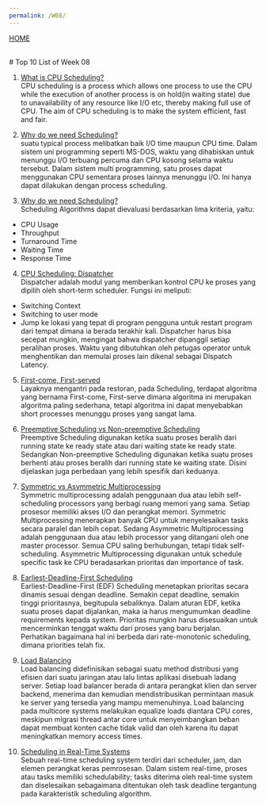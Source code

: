 ```yaml
---
permalink: /W08/
---
```

[HOME](../)

<br>
# Top 10 List of Week 08

1. [What is CPU Scheduling?](https://www.studytonight.com/operating-system/cpu-scheduling#)<br>
CPU scheduling is a process which allows one process to use the CPU while the execution of another process is on hold(in waiting state) due to unavailability of any resource like I/O etc, thereby making full use of CPU. The aim of CPU scheduling is to make the system efficient, fast and fair.

2. [Why do we need Scheduling?](https://www.geeksforgeeks.org/cpu-scheduling-in-operating-systems/)<br>
suatu typical process melibatkan baik I/O time maupun CPU time. Dalam sistem uni programming seperti MS-DOS, waktu yang dihabiskan untuk menunggu I/O terbuang percuma dan CPU kosong selama waktu tersebut. Dalam sistem multi programming, satu proses dapat menggunakan CPU sementara proses lainnya menunggu I/O. Ini hanya dapat dilakukan dengan process scheduling.

3. [Why do we need Scheduling?](https://www.geeksforgeeks.org/cpu-scheduling-in-operating-systems/)<br>
Scheduling Algorithms dapat dievaluasi berdasarkan lima kriteria, yaitu:
* CPU Usage
* Throughput
* Turnaround Time
* Waiting Time
* Response Time

4. [CPU Scheduling: Dispatcher](https://www.studytonight.com/operating-system/cpu-scheduling#)<br>
Dispatcher adalah modul yang memberikan kontrol CPU ke proses yang dipilih oleh short-term scheduler. Fungsi ini meliputi:
* Switching Context
* Switching to user mode
* Jump ke lokasi yang tepat di program pengguna untuk restart program dari tempat dimana ia berada terakhir kali.
Dispatcher harus bisa secepat mungkin, mengingat bahwa dispatcher dipanggil setiap peralihan proses. Waktu yang dibutuhkan oleh petugas operator untuk menghentikan dan memulai proses lain dikenal sebagai Dispatch Latency.

5. [First-come, First-served](https://www.academia.edu/42880365/Operating_System_Concepts_10th_Editions)<br>
Layaknya mengantri pada restoran, pada Scheduling, terdapat algoritma yang bernama First-come, First-serve dimana algoritma ini merupakan algoritma paling sederhana, tetapi algoritma ini dapat menyebabkan short processes menunggu proses yang sangat lama.

6. [Preemptive Scheduling vs Non-preemptive Scheduling](https://www.geeksforgeeks.org/preemptive-and-non-preemptive-scheduling/)<br>
Preemptive Scheduling digunakan ketika suatu proses beralih dari running state ke ready state atau dari waiting state ke ready state. Sedangkan Non-preemptive Scheduling digunakan ketika suatu proses berhenti atau proses beralih dari running state ke waiting state. Disini dijelaskan juga perbedaan yang lebih spesifik dari keduanya.

7. [Symmetric vs Asymmetric Multiprocessing](https://www.tutorialspoint.com/difference-between-asymmetric-and-symmetric-multiprocessing)<br>
Symmetric multiprocessing adalah penggunaan dua atau lebih self-scheduling processors yang berbagi ruang memori yang sama. Setiap prosesor memiliki akses I/O dan perangkat memori. Symmetric Multiprocessing menerapkan banyak CPU untuk menyelesaikan tasks secara paralel dan lebih cepat.
Sedang Asymmetric Multiprocessing adalah penggunaan dua atau lebih processor yang ditangani oleh one master processor. Semua CPU saling berhubungan, tetapi tidak self-scheduling. Asymmetric Multiprocessing digunakan untuk schedule specific task ke CPU beradasarkan prioritas dan importance of task.

8. [Earliest-Deadline-First Scheduling](https://www.academia.edu/42880365/Operating_System_Concepts_10th_Editions)<br>
Earliest-Deadline-First (EDF) Scheduling menetapkan prioritas secara dinamis sesuai dengan deadline. Semakin cepat deadline, semakin tinggi prioritasnya, begitupula sebaliknya. Dalam aturan EDF, ketika suatu proses dapat dijalankan, maka ia harus mengumumkan deadline requirements kepada system. Prioritas mungkin harus disesuaikan untuk mencerminkan tenggat waktu dari proses yang baru berjalan. Perhatikan bagaimana hal ini berbeda dari rate-monotonic scheduling, dimana priorities telah fix.

9. [Load Balancing](https://www.citrix.com/en-in/glossary/load-balancing.html)<br>
Load balancing didefinisikan sebagai suatu method distribusi yang efisien dari suatu jaringan atau lalu lintas aplikasi disebuah ladang server. Setiap load balancer berada di antara perangkat klien dan server backend, menerima dan kemudian mendistribusikan permintaan masuk ke server yang tersedia yang mampu memenuhinya. Load balancing pada multicore systems melakukan equalize loads diantara CPU cores, meskipun migrasi thread antar core untuk menyeimbangkan beban dapat membuat konten cache tidak valid dan oleh karena itu dapat meningkatkan memory access times.

10. [Scheduling in Real-Time Systems](https://www.geeksforgeeks.org/scheduling-in-real-time-systems/)<br>
Sebuah real-time scheduling system terdiri dari scheduler, jam, dan elemen perangkat keras pemrosesan. Dalam sistem real-time, proses atau tasks memiliki schedulability; tasks diterima oleh real-time system dan diselesaikan sebagaimana ditentukan oleh task deadline tergantung pada karakteristik scheduling algorithm.
